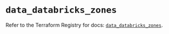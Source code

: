 # `data_databricks_zones`

Refer to the Terraform Registry for docs: [`data_databricks_zones`](https://registry.terraform.io/providers/databricks/databricks/1.69.0/docs/data-sources/zones).
